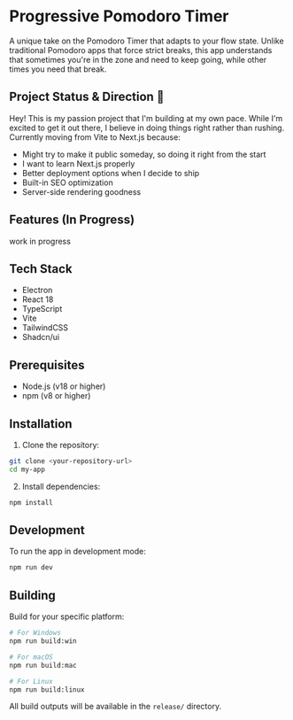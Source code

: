 # Progressive Pomodoro Timer

A unique take on the Pomodoro Timer that adapts to your flow state. Unlike traditional Pomodoro apps that force strict breaks, this app understands that sometimes you're in the zone and need to keep going, while other times you need that break.

## Project Status & Direction 🎯
Hey! This is my passion project that I'm building at my own pace. While I'm excited to get it out there, I believe in doing things right rather than rushing. Currently moving from Vite to Next.js because:

- Might try to make it public someday, so doing it right from the start
- I want to learn Next.js properly
- Better deployment options when I decide to ship
- Built-in SEO optimization
- Server-side rendering goodness

## Features (In Progress)
work in progress

## Tech Stack

- Electron
- React 18
- TypeScript
- Vite
- TailwindCSS
- Shadcn/ui

## Prerequisites

- Node.js (v18 or higher)
- npm (v8 or higher)

## Installation

1. Clone the repository:
```bash
git clone <your-repository-url>
cd my-app
```

2. Install dependencies:
```bash
npm install
```

## Development

To run the app in development mode:

```bash
npm run dev
```

## Building

Build for your specific platform:

```bash
# For Windows
npm run build:win

# For macOS
npm run build:mac

# For Linux
npm run build:linux
```

All build outputs will be available in the `release/` directory.
